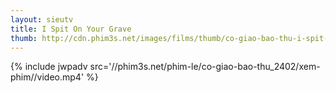 ```yaml
---
layout: sieutv
title: I Spit On Your Grave
thumb: http://cdn.phim3s.net/images/films/thumb/co-giao-bao-thu-i-spit-on-your-grave-2010.jpg
---
```

{% include jwpadv src='//phim3s.net/phim-le/co-giao-bao-thu_2402/xem-phim//video.mp4' %}